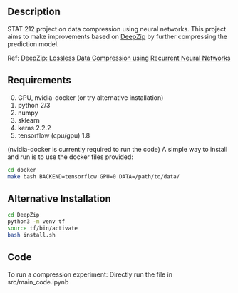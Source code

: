 ## Description
STAT 212 project on data compression using neural networks. This project aims to make improvements based on [DeepZip](https://arxiv.org/abs/1811.08162) by further compressing the prediction model.

Ref: [DeepZip: Lossless Data Compression using Recurrent Neural Networks](https://arxiv.org/abs/1811.08162)

## Requirements
0. GPU, nvidia-docker (or try alternative installation)
1. python 2/3
2. numpy
3. sklearn
4. keras 2.2.2
5. tensorflow (cpu/gpu) 1.8

(nvidia-docker is currently required to run the code)
A simple way to install and run is to use the docker files provided:

```bash
cd docker
make bash BACKEND=tensorflow GPU=0 DATA=/path/to/data/
```

## Alternative Installation
```bash
cd DeepZip
python3 -m venv tf
source tf/bin/activate
bash install.sh
```


## Code
To run a compression experiment: Directly run the file in src/main_code.ipynb
